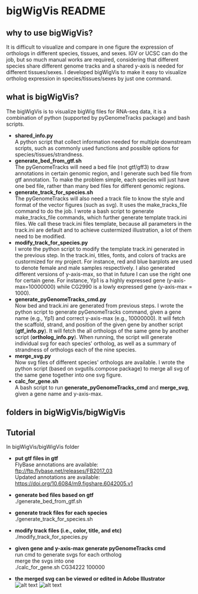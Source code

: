 # bigWigVis README
## why to use bigWigVis?
It is difficult to visualize and compare in one figure the expression of orthologs in different species, tissues, and sexes. IGV or UCSC can do the job, but so much manual works are required, considering that different species share different genome tracks and a shared y-axis is needed for different tissues/sexes. I developed bigWigVis to make it easy to visualize ortholog expression in species/tissues/sexes by just one command.<br> 
## what is bigWigVis?
The bigWigVis is to visualize bigWig files for RNA-seq data, it is a combination of python (supported by pyGenomeTracks package) and bash scripts. 
* **shared_info.py**<br>
A python script that collect information needed for multiple downstream scripts, such as commonly used functions and possible options for species/tissues/strandness.   
* **generate_bed_from_gtf.sh**<br>
The pyGenomeTracks will need a bed file (not gtf/gff3) to draw annotations in certain genomic region, and I generate such bed file from gtf annotation.  To make the problem simple, each species will just have one bed file, rather than many bed files for different genomic regions.
* **generate_track_for_species.sh**<br>
The pyGenomeTracks will also need a track file to know the style and format of the vector figures (such as svg). It uses the make_tracks_file command to do the job.  I wrote a bash script to generate make_tracks_file commands, which further generate template track.ini files.  We call these track.ini files template, because all parameters in the track.ini are default and to achieve custermized illustration, a lot of them need to be modified.
* **modify_track_for_species.py**<br>
I wrote the python script to modify the template track.ini generated in the previous step.  In the track.ini, titles, fonts, and colors of tracks are custormized for my project. For instance, red and blue barplots are used to denote female and male samples respectively. I also generated different versions of y-axis-max, so that in future I can use the right one for certain gene. For instance, Yp1 is a highly expressed gene (y-axis-max=10000000) while CG2990 is a lowly expressed gene (y-axis-max = 1000).
* **generate_pyGenomeTracks_cmd.py**<br>
Now bed and track.ini are generated from previous steps. I wrote the python script to generate pyGenomeTracks command, given a gene name (e.g., Yp1) and correct y-axis-max (e.g., 10000000). It will fetch the scaffold, strand, and position of the given gene by another script (**gtf_info.py**). It will fetch the all orthologs of the same gene by another script (**ortholog_info.py**). When running, the script will generate individual svg for each species' ortholog, as well as a summary of strandness of orthologs each of the nine species.
* **merge_svg.py**<br>
Now svg files of different species' orthologs are available. I wrote the python script (based on svgutils.compose package) to merge all svg of the same gene together into one svg figure.
* **calc_for_gene.sh**<br>
A bash script to run **generate_pyGenomeTracks_cmd** and **merge_svg**, given a gene name and y-axis-max.

## folders in bigWigVis/bigWigVis

## Tutorial
In bigWigVis/bigWigVis folder
* **put gtf files in gtf**<br>
FlyBase annotations are available:<br>
ftp://ftp.flybase.net/releases/FB2017_03<br>
Updated annotations are available:<br>
https://doi.org/10.6084/m9.figshare.6042005.v1<br>

* **generate bed files based on gtf**<br>
./generate_bed_from_gtf.sh<br>

* **generate track files for each species**<br>
./generate_track_for_species.sh<br>

* **modify track files (i.e., color, title, and etc)**<br>
./modify_track_for_species.py<br>

* **given gene and y-axis-max generate pyGenomeTracks cmd**<br>
run cmd to generate svgs for each ortholog<br>
merge the svgs into one<br>
./calc_for_gene.sh CG34222 100000<br>

* **the merged svg can be viewed or edited in Adobe Illustrator**<br>
![alt text](https://s3.us-east-2.amazonaws.com/haiwangyang.com/image/Yp1.png)
![alt text](https://s3.us-east-2.amazonaws.com/haiwangyang.com/image/sunn.png)
